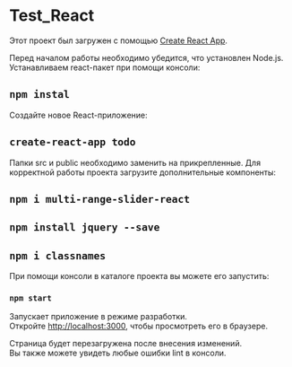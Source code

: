 # Test_React

Этот проект был загружен с помощью [Create React App](https://github.com/facebook/create-react-app).

Перед началом работы необходимо убедится, что установлен Node.js.
Устанавливаем react-пакет при помощи консоли:

## `npm instal`

Создайте новое React-приложение:

## `create-react-app todo`

Папки src и public необходимо заменить на прикрепленные.
Для корректной работы проекта загрузите дополнительные компоненты:

## `npm i multi-range-slider-react`
## `npm install jquery --save`
## `npm i classnames`

При помощи консоли в каталоге проекта вы можете его запустить:

### `npm start`

Запускает приложение в режиме разработки.\
Откройте [http://localhost:3000](http://localhost:3000), чтобы просмотреть его в браузере.

Страница будет перезагружена после внесения изменений.\
Вы также можете увидеть любые ошибки lint в консоли.
